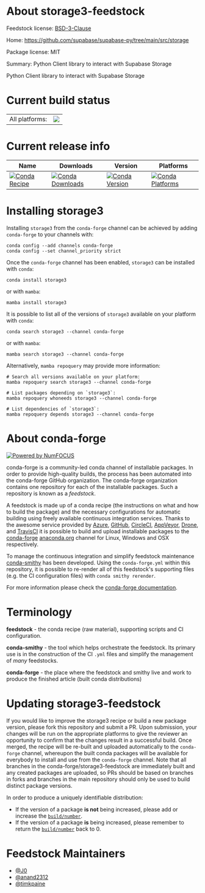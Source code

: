 About storage3-feedstock
========================

Feedstock license: [BSD-3-Clause](https://github.com/conda-forge/storage3-feedstock/blob/main/LICENSE.txt)

Home: https://github.com/supabase/supabase-py/tree/main/src/storage

Package license: MIT

Summary: Python Client library to interact with Supabase Storage

Python Client library to interact with Supabase Storage

Current build status
====================


<table><tr><td>All platforms:</td>
    <td>
      <a href="https://dev.azure.com/conda-forge/feedstock-builds/_build/latest?definitionId=18050&branchName=main">
        <img src="https://dev.azure.com/conda-forge/feedstock-builds/_apis/build/status/storage3-feedstock?branchName=main">
      </a>
    </td>
  </tr>
</table>

Current release info
====================

| Name | Downloads | Version | Platforms |
| --- | --- | --- | --- |
| [![Conda Recipe](https://img.shields.io/badge/recipe-storage3-green.svg)](https://anaconda.org/conda-forge/storage3) | [![Conda Downloads](https://img.shields.io/conda/dn/conda-forge/storage3.svg)](https://anaconda.org/conda-forge/storage3) | [![Conda Version](https://img.shields.io/conda/vn/conda-forge/storage3.svg)](https://anaconda.org/conda-forge/storage3) | [![Conda Platforms](https://img.shields.io/conda/pn/conda-forge/storage3.svg)](https://anaconda.org/conda-forge/storage3) |

Installing storage3
===================

Installing `storage3` from the `conda-forge` channel can be achieved by adding `conda-forge` to your channels with:

```
conda config --add channels conda-forge
conda config --set channel_priority strict
```

Once the `conda-forge` channel has been enabled, `storage3` can be installed with `conda`:

```
conda install storage3
```

or with `mamba`:

```
mamba install storage3
```

It is possible to list all of the versions of `storage3` available on your platform with `conda`:

```
conda search storage3 --channel conda-forge
```

or with `mamba`:

```
mamba search storage3 --channel conda-forge
```

Alternatively, `mamba repoquery` may provide more information:

```
# Search all versions available on your platform:
mamba repoquery search storage3 --channel conda-forge

# List packages depending on `storage3`:
mamba repoquery whoneeds storage3 --channel conda-forge

# List dependencies of `storage3`:
mamba repoquery depends storage3 --channel conda-forge
```


About conda-forge
=================

[![Powered by
NumFOCUS](https://img.shields.io/badge/powered%20by-NumFOCUS-orange.svg?style=flat&colorA=E1523D&colorB=007D8A)](https://numfocus.org)

conda-forge is a community-led conda channel of installable packages.
In order to provide high-quality builds, the process has been automated into the
conda-forge GitHub organization. The conda-forge organization contains one repository
for each of the installable packages. Such a repository is known as a *feedstock*.

A feedstock is made up of a conda recipe (the instructions on what and how to build
the package) and the necessary configurations for automatic building using freely
available continuous integration services. Thanks to the awesome service provided by
[Azure](https://azure.microsoft.com/en-us/services/devops/), [GitHub](https://github.com/),
[CircleCI](https://circleci.com/), [AppVeyor](https://www.appveyor.com/),
[Drone](https://cloud.drone.io/welcome), and [TravisCI](https://travis-ci.com/)
it is possible to build and upload installable packages to the
[conda-forge](https://anaconda.org/conda-forge) [anaconda.org](https://anaconda.org/)
channel for Linux, Windows and OSX respectively.

To manage the continuous integration and simplify feedstock maintenance
[conda-smithy](https://github.com/conda-forge/conda-smithy) has been developed.
Using the ``conda-forge.yml`` within this repository, it is possible to re-render all of
this feedstock's supporting files (e.g. the CI configuration files) with ``conda smithy rerender``.

For more information please check the [conda-forge documentation](https://conda-forge.org/docs/).

Terminology
===========

**feedstock** - the conda recipe (raw material), supporting scripts and CI configuration.

**conda-smithy** - the tool which helps orchestrate the feedstock.
                   Its primary use is in the construction of the CI ``.yml`` files
                   and simplify the management of *many* feedstocks.

**conda-forge** - the place where the feedstock and smithy live and work to
                  produce the finished article (built conda distributions)


Updating storage3-feedstock
===========================

If you would like to improve the storage3 recipe or build a new
package version, please fork this repository and submit a PR. Upon submission,
your changes will be run on the appropriate platforms to give the reviewer an
opportunity to confirm that the changes result in a successful build. Once
merged, the recipe will be re-built and uploaded automatically to the
`conda-forge` channel, whereupon the built conda packages will be available for
everybody to install and use from the `conda-forge` channel.
Note that all branches in the conda-forge/storage3-feedstock are
immediately built and any created packages are uploaded, so PRs should be based
on branches in forks and branches in the main repository should only be used to
build distinct package versions.

In order to produce a uniquely identifiable distribution:
 * If the version of a package **is not** being increased, please add or increase
   the [``build/number``](https://docs.conda.io/projects/conda-build/en/latest/resources/define-metadata.html#build-number-and-string).
 * If the version of a package **is** being increased, please remember to return
   the [``build/number``](https://docs.conda.io/projects/conda-build/en/latest/resources/define-metadata.html#build-number-and-string)
   back to 0.

Feedstock Maintainers
=====================

* [@J0](https://github.com/J0/)
* [@anand2312](https://github.com/anand2312/)
* [@timkpaine](https://github.com/timkpaine/)

